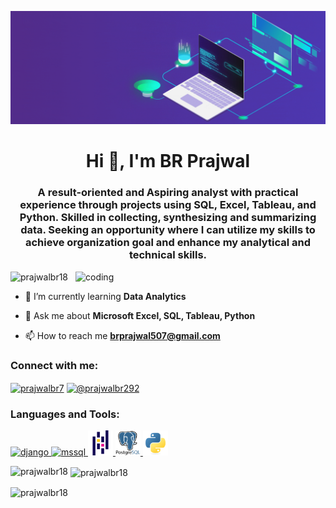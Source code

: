 ![logo](https://github.com/prajwalbr18/prajwalbr18/blob/main/github_banner.gif)
<h1 align="center">Hi 👋, I'm BR Prajwal</h1>
<h3 align="center">A result-oriented and Aspiring analyst with practical experience through  projects using SQL, Excel, Tableau, and Python. Skilled in collecting, synthesizing and summarizing data. Seeking an opportunity where I can utilize my skills to achieve organization goal and enhance my analytical and technical skills.</h3>

<img align="right" alt="coding" width="400" src="https://camo.githubusercontent.com/2366b34bb903c09617990fb5fff4622f3e941349e846ddb7e73df872a9d21233/68747470733a2f2f63646e2e6472696262626c652e636f6d2f75736572732f3733303730332f73637265656e73686f74732f363538313234332f6176656e746f2e676966">

<p align="left"> <img src="https://komarev.com/ghpvc/?username=prajwalbr18&label=Profile%20views&color=0e75b6&style=flat" alt="prajwalbr18" /> </p>

- 🌱 I’m currently learning **Data Analytics**

- 💬 Ask me about **Microsoft Excel, SQL, Tableau, Python**

- 📫 How to reach me **brprajwal507@gmail.com** 

<h3 align="left">Connect with me:</h3>
<p align="left">
<a href="https://linkedin.com/in/prajwalbr7" target="blank"><img align="center" src="https://raw.githubusercontent.com/rahuldkjain/github-profile-readme-generator/master/src/images/icons/Social/linked-in-alt.svg" alt="prajwalbr7" height="30" width="40" /></a>
<a href="https://www.hackerrank.com/profile/prajwalbr292" target="blank"><img align="center" src="https://raw.githubusercontent.com/rahuldkjain/github-profile-readme-generator/master/src/images/icons/Social/hackerrank.svg" alt="@prajwalbr292" height="30" width="40" /></a>
</p>

<h3 align="left">Languages and Tools:</h3>
<p align="left"> <a href="https://www.djangoproject.com/" target="_blank" rel="noreferrer"> <img src="https://cdn.worldvectorlogo.com/logos/django.svg" alt="django" width="40" height="40"/> </a> <a href="https://www.microsoft.com/en-us/sql-server" target="_blank" rel="noreferrer"> <img src="https://www.svgrepo.com/show/303229/microsoft-sql-server-logo.svg" alt="mssql" width="40" height="40"/> </a> <a href="https://pandas.pydata.org/" target="_blank" rel="noreferrer"> <img src="https://raw.githubusercontent.com/devicons/devicon/2ae2a900d2f041da66e950e4d48052658d850630/icons/pandas/pandas-original.svg" alt="pandas" width="40" height="40"/> </a> <a href="https://www.postgresql.org" target="_blank" rel="noreferrer"> <img src="https://raw.githubusercontent.com/devicons/devicon/master/icons/postgresql/postgresql-original-wordmark.svg" alt="postgresql" width="40" height="40"/> </a> <a href="https://www.python.org" target="_blank" rel="noreferrer"> <img src="https://raw.githubusercontent.com/devicons/devicon/master/icons/python/python-original.svg" alt="python" width="40" height="40"/> </a> </p>

<p><img align="left" src="https://github-readme-stats.vercel.app/api/top-langs?username=prajwalbr18&show_icons=true&locale=en&layout=compact" alt="prajwalbr18" /></p>

<p>&nbsp;<img align="center" src="https://github-readme-stats.vercel.app/api?username=prajwalbr18&show_icons=true&locale=en" alt="prajwalbr18" /></p>

<p><img align="center" src="https://github-readme-streak-stats.herokuapp.com/?user=prajwalbr18&" alt="prajwalbr18" /></p>
